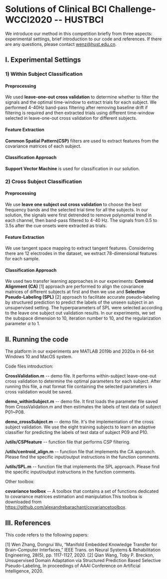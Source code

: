 # Solutions of Clinical BCI Challenge-WCCI2020 -- HUSTBCI

We introduce our method in this competition briefly from three aspects: experimental settings, brief introduction to our code and references. If there are any questions, please contact wenz@hust.edu.cn.

## I. Experimental Settings

### 1) Within Subject Classification

#### Preprocessing
We used **leave-one-out cross validation** to determine whether to filter the signals and the optimal time-window to extract trials for each subject. We performed 4-40Hz band-pass filtering after removing baseline drift if filtering is required and then extracted trials using different time-window selected in leave-one-out cross validation for different subjects.


#### Feature Extraction
**Common Spatial Pattern(CSP)** filters are used to extract features from the covariance matrices of each subject.

#### Classification Approach
**Support Vector Machine** is used for classification in our solution.


### 2) Cross Subject Classification

#### Preprocessing

We use **leave one subject out cross validation** to choose the best frequency bands and the selected trial time for all the subjects. In our solution, the signals were first detrended to remove polynomial trend in each channel, then band-pass filtered to 4-40 Hz. The signals from 0.5 to 3.5s after the cue onsets were extracted as trials.

#### Feature Extraction

We use tangent space mapping to extract tangent features. Considering there are 12 electrodes in the dataset, we extract 78-dimensional features for each sample.

#### Classification Approach

We used two transfer learning approaches in our experiments: **Centroid Alignment (CA)** [1] approach are performed to align the covariance matrices of different subjects at first and then we use and **Selective Pseudo-Labeling (SPL)** [2] approach to facilitate accurate pseudo-labeling by structured prediction to predict the labels of the unseen subject in an unsupervised setting. The hyperparameters of SPL were selected according to the leave one subject out validation results. In our experiments, we set the subspace dimension to 10, iteration number to 10, and the regularization parameter $\alpha$ to 1.



## II. Running the code

The platform in our experiments are MATLAB 2019b and 2020a in 64-bit Windows 10 and MacOS system.

Code files introduction:

**CrossValidation.m** -- demo file. It performs within-subject leave-one-out cross validation to determine the optimal parameters for each subject. After running this file, a mat format file containing the selected parameters in cross validation would be saved.

**demo_withinSubject.m** -- demo file. It first loads the parameter file saved from CrossValidation.m and then estimates the labels of test data of subject P01~P08.

**demo_crossSubject.m** -- demo file. It's the implementation of the cross subject validation. We use the eight training subjects to learn an adaptive classifier for predicting the labels of test data of subject P09 and P10.

**/utils/CSPfeature** --  function file that performs CSP filtering.

**/utils/centroid_align.m** -- function file that implements the CA approach. Please find the specific input/output instructions in the function comments.

**/utils/SPL.m** -- function file that implements the SPL approach. Please find the specific input/output instructions in the function comments.

Other toolbox:

**covariance toolbox** -- A toolbox that contains a set of functions dedicated to covariance matrices estimation and manipulation.This toolbox is downloaded from https://github.com/alexandrebarachant/covariancetoolbox.

## III. References

This code refers to the following papers:

[1] Wen Zhang, Dongrui Wu, “Manifold Embedded Knowledge Transfer for Brain-Computer Interfaces,” IEEE Trans. on Neural Systems & Rehabilitation Engineering, 28(5), pp. 1117-1127, 2020.
[2] Qian Wang, Toby P. Breckon, Unsupervised Domain Adaptation via Structured Prediction Based Selective Pseudo-Labeling, In proceedings of AAAI Conference on Artificial Intelligence, 2020.

